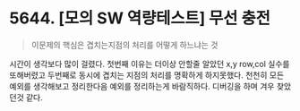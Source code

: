 # 5644. [모의 SW 역량테스트] 무선 충전

> 이문제의 핵심은 겹치는지점의 처리를 어떻게 하느냐는 것

시간이 생각보다 많이 걸렸다.
첫번째 이유는 더이상 안할줄 알았던 x,y  row,col 실수를 또해버렸고 
두번째로 동시에 겹치는 지점의 처리를 명확하게 하지못했다. 천천히 모든 예외를 생각해보고 정리한다음 예외를 정리하는게 바람직하다. 디버깅을 하며 겨우 찾았던것 같다. 

  